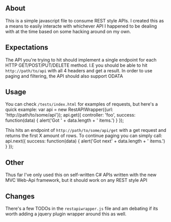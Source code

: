 ## About
This is a simple javascript file to consume REST style APIs. I created this as a means to easily interacte with whichever API I happened to be dealing with at the time based on some hacking around on my own.

## Expectations
The API you're trying to hit should implement a single endpoint for each HTTP GET/POST/PUT/DELETE method. I.E you should be able to hit `http://path/to/api` with all 4 headers and get a result. In order to use paging and filtering, the API should also support ODATA

## Usage
You can check `/tests/index.html` for examples of  requests, but here's a quick example:
	var api = new RestAPIWrapper({url: 'http://path/to/some/api'});
	api.get({ controller: 'foo', success: function(data) { alert('Got ' + data.length + ' items.') } });

This hits an endpoint of `http://path/to/some/api/get` with a get request and returns the first X amount of rows. To continue paging you can simply call:
	api.next({ success: function(data) { alert('Got next' + data.length + ' items.') } });

## Other
Thus far I've only used this on self-written C# APIs written with the new MVC Web-Api framework, but it should work on any REST style API

## Changes
There's a few TODOs in the `restapiwrapper.js` file and am debating if its worth adding a jquery plugin wrapper around this as well.